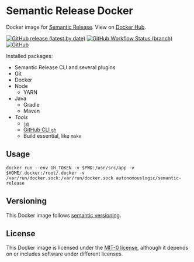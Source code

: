 # Semantic Release Docker
Docker image for [Semantic Release](https://github.com/semantic-release/semantic-release).
View on [Docker Hub](https://hub.docker.com/r/autonomouslogic/semantic-release).

[![GitHub release (latest by date)](https://img.shields.io/github/v/release/autonomouslogic/semantic-release-docker)](https://github.com/autonomouslogic/semantic-release-docker/releases)
[![GitHub Workflow Status (branch)](https://img.shields.io/github/workflow/status/autonomouslogic/semantic-release-docker/Test/main)](https://github.com/autonomouslogic/semantic-release-docker/actions)
[![GitHub](https://img.shields.io/github/license/autonomouslogic/semantic-release-docker)](https://spdx.org/licenses/MIT-0.html)

Installed packages:
* Semantic Release CLI and several plugins
* Git
* Docker
* Node
  * YARN
* Java
  * Gradle
  * Maven
* _Tools_
  * [`jq`](https://stedolan.github.io/jq/)
  * [GitHub CLI `gh`](https://cli.github.com/)
  * Build essential, like `make`

## Usage
```shell
docker run --env GH_TOKEN -v $PWD:/usr/src/app -v $HOME/.docker:/root/.docker -v /var/run/docker.sock:/var/run/docker.sock autonomouslogic/semantic-release
```

## Versioning
This Docker image follows [semantic versioning](https://semver.org/).

## License
This Docker image is licensed under the [MIT-0 license](https://spdx.org/licenses/MIT-0.html),
although it depends on or includes software under different licenses.
